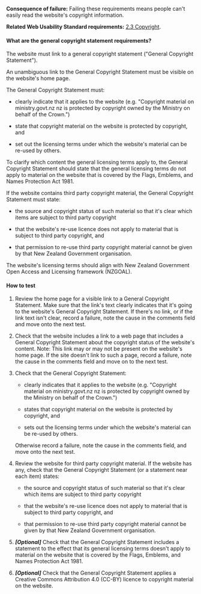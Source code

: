 
**Consequence of failure:** Failing these requirements means people can't easily read the website's copyright information.

**Related Web Usability Standard requirements:** [2.3 Copyright](https://webtoolkit.govt.nz/standards/web-usability-standard/#copyright).

<div class="details" markdown="1">

#### What are the general copyright statement requirements?

The website must link to a general copyright statement ("General Copyright Statement").

An unambiguous link to the General Copyright Statement must be visible on the website's home page.

The General Copyright Statement must:

* clearly indicate that it applies to the website (e.g. "Copyright material on ministry.govt.nz nz is protected by copyright owned by the Ministry on behalf of the Crown.")

* state that copyright material on the website is protected by copyright, and

* set out the licensing terms under which the website's material can be re-used by others.

To clarify which content the general licensing terms apply to, the General Copyright Statement should state that the general licensing terms do not apply to material on the website that is covered by the Flags, Emblems, and Names Protection Act 1981.

If the website contains third party copyright material, the General Copyright Statement must state:

* the source and copyright status of such material so that it's clear which items are subject to third party copyright

* that the website's re-use licence does not apply to material that is subject to third party copyright, and

* that permission to re-use third party copyright material cannot be given by that New Zealand Government organisation.

The website's licensing terms should align with New Zealand Government Open Access and Licensing framework (NZGOAL).

</div>

#### How to test

1. Review the home page for a visible link to a General Copyright Statement.  Make sure that the link's text clearly indicates that it's going to the website's General Copyright Statement.  If there's no link, or if the link text isn't clear, record a failure, note the cause in the comments field and move onto the next test.

2. Check that the website includes a link to a web page that includes a General Copyright Statement about the copyright status of the website's content. Note: This link may or may not be present on the website's home page. If the site doesn't link to such a page, record a failure, note the cause in the comments field and move on to the next test.

3. Check that the General Copyright Statement:

	* clearly indicates that it applies to the website (e.g. "Copyright material on ministry.govt.nz nz is protected by copyright owned by the Ministry on behalf of the Crown.")

	* states that copyright material on the website is protected by copyright, and

	* sets out the licensing terms under which the website's material can be re-used by others. 

	Otherwise record a failure, note the cause in the comments field, and move onto the next test.

4. Review the website for third party copyright material. If the website has any, check that the General Copyright Statement (or a statement near each item) states:

	* the source and copyright status of such material so that it's clear which items are subject to third party copyright

	* that the website's re-use licence does not apply to material that is subject to third party copyright, and

	* that permission to re-use third party copyright material cannot be given by that New Zealand Government organisation.

5. **_[Optional]_** Check that the General Copyright Statement includes a statement to the effect that its general licensing terms doesn't apply to material on the website that is covered by the Flags, Emblems, and Names Protection Act 1981.

6. **_[Optional]_** Check that the General Copyright Statement applies a Creative Commons Attribution 4.0 (CC-BY) licence to copyright material on the website.
